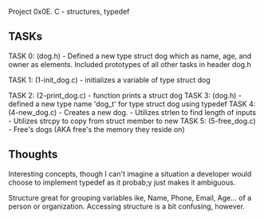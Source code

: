 Project 0x0E. C - structures, typedef

## TASKs
TASK 0: (dog.h) - Defined a new type struct dog which as name, age, 
and owner as elements.
	Included prototypes of all other tasks in header dog.h

TASK 1: (1-init_dog.c) - initializes a variable of type struct dog

TASK 2: (2-print_dog.c) - function prints a struct dog
TASK 3: (dog.h) - defined a new type name 'dog_t' for type struct dog
	using typedef
TASK 4: (4-new_dog.c) - Creates a new dog.
	- Utilizes strlen to find length of inputs
	- Utilizes strcpy to copy from struct member to new
TASK 5: (5-free_dog.c) - Free's dogs (AKA free's the memory they reside on)

## Thoughts
Interesting concepts, though I can't imagine a situation a developer would
choose to implement typedef as it probab;y just makes it ambiguous.

Structure great for grouping variables ike, Name, Phone, Email, Age... of a 
person or organization. Accessing structure is a bit confusing, however.

